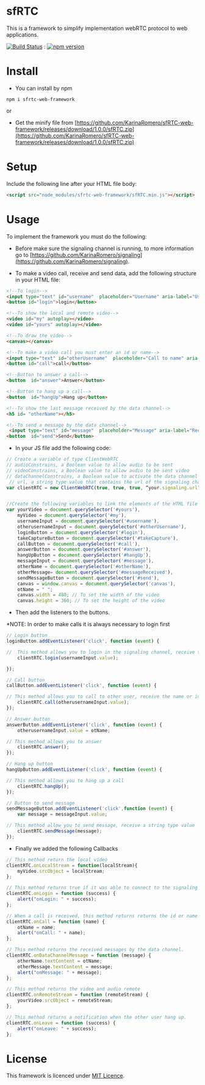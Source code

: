 # sfRTC
This is a framework to simplify implementation webRTC protocol to web applications.

[![Build Status](https://travis-ci.com/KarinaRomero/sfRTC-web-framework.svg?branch=master)](https://travis-ci.com/KarinaRomero/sfRTC-web-framework)
: [![npm version](https://badge.fury.io/js/sfrtc-web-framework.svg)](https://badge.fury.io/js/sfrtc-web-framework)

# Install

- You can install by npm
```
npm i sfrtc-web-framework
```
or
- Get the minify file from [https://github.com/KarinaRomero/sfRTC-web-framework/releases/download/1.0.0/sfRTC.zip](https://github.com/KarinaRomero/sfRTC-web-framework/releases/download/1.0.0/sfRTC.zip)

# Setup

Include the following line after your HTML file body:

```html
<script src="node_modules/sfrtc-web-framework/sfRTC.min.js"></script>
```
# Usage

To implement the framework you must do the following:

- Before make sure the signaling channel is running, to more information go to [https://github.com/KarinaRomero/signaling](https://github.com/KarinaRomero/signaling).

- To make a video call, receive and send data, add the following structure in your HTML file:

```html
<!--To login-->
<input type="text" id="username"  placeholder="Username" aria-label="Username" aria-describedby="basic-addon1">
<button id="login">login</button>

<!--To show the local and remote video-->
<video id="my" autoplay></video>
<video id="yours" autoplay></video>

<!--To draw the video-->
<canvas></canvas>

<!--To make a video call you must enter an id or name-->
<input type="text" id="otherUsername"  placeholder="Call to name" aria-label="Username to call" aria-describedby="basic-addon1">
<button id="call">call</button>

<!--Button to answer a call-->
<button  id="answer">Answer</button>

<!--Button to hang up a call-->
<button  id="hangUp">Hang up</button>

<!--To show the last message received by the data channel-->
<h5 id= "otherName"></h5>

<!--To send a message by the data channel-->
 <input type="text" id="message"  placeholder="Message" aria-label="Recipient's username" aria-describedby="button-addon2">
<button  id="send">Send</button>
```

- In your JS file add the following code:

```JavaScript
// Create a variable of type ClientWebRTC
// audioConstrains, a Boolean value to allow audio to be sent
// videoConstrains, a Boolean value to allow audio to be sent video
// dataChannelConstrains, a Boolean value to activate the data channel
 // url, a string type value that contains the url of the signaling channel
var clientRTC = new ClientWebRTC(true, true, true, “your.signaling.url”);


//Create the following variables to link the elements of the HTML file
var yourVideo = document.querySelector('#yours'),
    myVideo = document.querySelector('#my'),
    usernameInput = document.querySelector('#username'),
    otherusernameInput = document.querySelector('#otherUsername'),
    loginButton = document.querySelector('#login'),
    takeCaptureButton = document.querySelector('#takeCapture'),
    callButton = document.querySelector('#call'),
    answerButton = document.querySelector('#answer'),
    hangUpButton = document.querySelector('#hangUp'),
    messageInput = document.querySelector('#message'),
    otherName = document.querySelector('#otherName'),
    otherMessage= document.querySelector('#messageReceived'),
    sendMessageButton = document.querySelector('#send'),
    canvas = window.canvas = document.querySelector('canvas'),
    otName = " ";
    canvas.width = 480; // To set the width of the video
    canvas.height = 360; // To set the height of the video
```

- Then add the listeners to the buttons.

*NOTE: In order to make calls it is always necessary to login first

```JavaScript
// Login button
loginButton.addEventListener('click', function (event) {

//  This method allows you to login in the signaling channel, receive the name or id of string type
    clientRTC.login(usernameInput.value);

});

// Call button
callButton.addEventListener('click', function (event) {

// This method allows you to call to other user, receive the name or id of string type
    clientRTC.call(otherusernameInput.value);
});

// Answer button
answerButton.addEventListener('click', function (event) {
    otherusernameInput.value = otName;

// This method allows you to answer
    clientRTC.answer();
});

// Hang up button
hangUpButton.addEventListener('click', function (event) {

// This method allows you to hang up a call
    clientRTC.hangUp();
});

// Button to send message
sendMessageButton.addEventListener('click',function (event) {
    var message = messageInput.value;

// This method allow you to send message, receive a string type value
    clientRTC.sendMessage(message);
});
```

- Finally we added the following Callbacks

```JavaScript
// This method return the local vídeo
clientRTC.onLocalStream = function(localStream){
    myVideo.srcObject = localStream;
};

// This method returns true if it was able to connect to the signaling channel or false otherwise
clientRTC.onLogin = function (success) {
    alert("onLogin: " + success);
};

// When a call is received, this method returns returns the id or name of the calling user.
clientRTC.onCall = function (name) {
    otName = name;
    alert("onCall: " + name);
};

// This method returns the received messages by the data channel.
clientRTC.onDataChannelMessage = function (message) {
    otherName.textContent = otName;
    otherMessage.textContent = message;
    alert("onMessage: " + message);
};

// This method returns the video and audio remote
clientRTC.onRemoteStream = function (remoteStream) {
    yourVideo.srcObject = remoteStream;
};

// This method returns a notification when the other user hang up.
clientRTC.onLeave = function (success) {
    alert("onLeave: " + success);
};
```
# License

This framework is licenced under [MIT Licence](https://opensource.org/licenses/MIT).